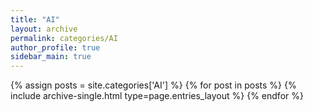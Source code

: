 ```yaml
---
title: "AI"
layout: archive
permalink: categories/AI
author_profile: true
sidebar_main: true
---
```


{% assign posts = site.categories['AI'] %}
{% for post in posts %} {% include archive-single.html type=page.entries_layout %} {% endfor %}
